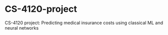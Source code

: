 # CS-4120-project
CS-4120 project: Predicting medical insurance costs using classical ML and neural networks
